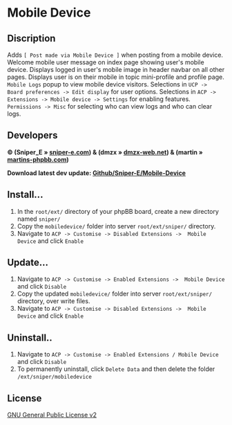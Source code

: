 # Mobile Device

## Discription
Adds `[ Post made via Mobile Device ]` when posting from a mobile device. Welcome mobile user message on index page showing user's mobile device. Displays logged in user's mobile image in header navbar on all other pages. Displays user is on their mobile in topic mini-profile and profile page. `Mobile Logs` popup to view mobile device visitors. Selections in `UCP -> Board preferences -> Edit display` for user options. Selections in `ACP -> Extensions -> Mobile device -> Settings` for enabling features. `Permissions -> Misc` for selecting who can view logs and who can clear logs.

## Developers
<strong>© (Sniper_E » [sniper-e.com](http://sniper-e.com)) & (dmzx » [dmzx-web.net](http://www.dmzx-web.net)) & (martin » [martins-phpbb.com](http://www.martins-phpbb.com/forum))

Download latest dev update: [Github/Sniper-E/Mobile-Device](https://github.com/Sniper-E/mobiledevice/archive/master.zip)</strong>

## Install...
1. In the `root/ext/` directory of your phpBB board, create a new directory named `sniper/`
2. Copy the `mobiledevice/` folder into server `root/ext/sniper/` directory.
3. Navigate to `ACP -> Customise -> Disabled Extensions ->  Mobile Device` and click `Enable`

## Update...
1. Navigate to `ACP -> Customise -> Enabled Extensions ->  Mobile Device` and click `Disable`
2. Copy the updated `mobiledevice/` folder into server `root/ext/sniper/` directory, over write files.
3. Navigate to `ACP -> Customise -> Disabled Extensions ->  Mobile Device` and click `Enable`

## Uninstall..
1. Navigate to `ACP -> Customise -> Enabled Extensions / Mobile Device` and click `Disable`
2. To permanently uninstall, click `Delete Data` and then delete the folder `/ext/sniper/mobiledevice`

## License
[GNU General Public License v2](http://opensource.org/licenses/GPL-2.0)
